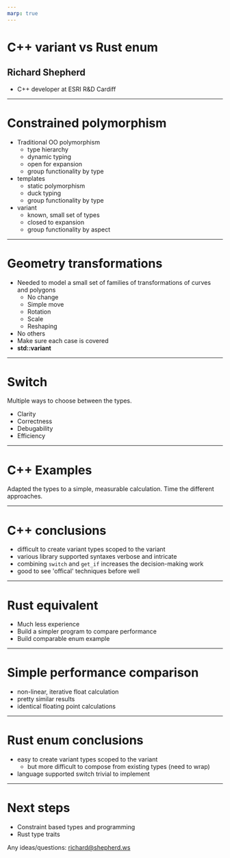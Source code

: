 ```yaml
---
marp: true
---
```


# C++ variant vs Rust enum

## Richard Shepherd
- C++ developer at ESRI R&D Cardiff

---

# Constrained polymorphism

- Traditional OO polymorphism
  - type hierarchy
  - dynamic typing
  - open for expansion
  - group functionality by type
- templates
  - static polymorphism
  - duck typing
  - group functionality by type
- variant
  - known, small set of types
  - closed to expansion
  - group functionality by aspect

---

# Geometry transformations

- Needed to model a small set of families of transformations of curves and polygons
  - No change
  - Simple move
  - Rotation
  - Scale
  - Reshaping
- No others
- Make sure each case is covered
- **std::variant**

---

# Switch

Multiple ways to choose between the types.
- Clarity
- Correctness
- Debugability
- Efficiency

---

# C++ Examples

Adapted the types to a simple, measurable calculation.
Time the different approaches.

---

# C++ conclusions
- difficult to create variant types scoped to the variant
- various library supported syntaxes verbose and intricate
- combining `switch` and `get_if` increases the decision-making work
- good to see 'offical' techniques before well

---

# Rust equivalent

- Much less experience
- Build a simpler program to compare performance
- Build comparable enum example

---

# Simple performance comparison
- non-linear, iterative float calculation
- pretty similar results
- identical floating point calculations

---

# Rust enum conclusions
- easy to create variant types scoped to the variant
  - but more difficult to compose from existing types (need to wrap)
- language supported switch trivial to implement

---

# Next steps

- Constraint based types and programming
- Rust type traits

Any ideas/questions: richard@shepherd.ws